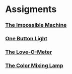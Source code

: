 # Assigments

### [The Impossible Machine](https://github.com/artdelolo/Physical-Computing/blob/master/HW/Impossible%20Machine/readme.md)

### [One Button Light](https://github.com/artdelolo/Physical-Computing/tree/master/HW/One%20Button%20Machine)


### [The Love-O-Meter](https://vimeo.com/317174873)


### [The Color Mixing Lamp](https://vimeo.com/317195269)
